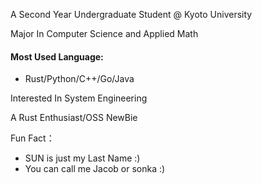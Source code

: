
A Second Year Undergraduate Student @ Kyoto University

Major In Computer Science and Applied Math

#### Most Used Language: 

+ Rust/Python/C++/Go/Java

Interested In System Engineering

A Rust Enthusiast/OSS NewBie


Fun Fact： 
- SUN is just my Last Name :) 
- You can call me Jacob or sonka :) 

